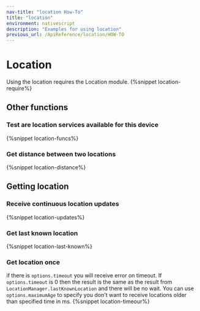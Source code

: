 ```yaml
---
nav-title: "location How-To"
title: "location"
environment: nativescript
description: "Examples for using location"
previous_url: /ApiReference/location/HOW-TO
---
```

# Location
Using the location requires the Location module.
{%snippet location-require%}

## Other functions
### Test are location services available for this device
{%snippet location-funcs%}

### Get distance between two locations
{%snippet location-distance%}

## Getting location
### Receive continuous location updates
{%snippet location-updates%}

### Get last known location
{%snippet location-last-known%}

### Get location once
if there is `options.timeout` you will receive error on timeout. If `options.timeout` is 0 then the result is the same as the result from `LocationManager.lastKnownLocation`
and there will be no wait. You can use `options.maximumAge` to specify you don't want to receive locations older than specified time in ms.
{%snippet location-timeour%}

